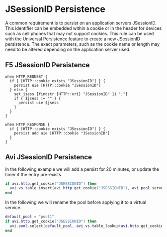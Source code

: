 # JSessionID Persistence

 A common requirement is to persist on an application servers JSessionID.  This identifier can be embedded within a cookie or in the header for devices such as cell phones that may not support cookies.  This rule can be used with the Universal Persistence feature to create a new JSessionID persistence. The exact parameters, such as the cookie name or length may need to be altered depending on the application server used.

## F5 JSessionID Persistence

```
when HTTP_REQUEST {
  if { [HTTP::cookie exists "JSessionID"] } {
    persist uie [HTTP::cookie "JSessionID"]
  } else {
    set jsess [findstr [HTTP::uri] "JSessionID" 11 ";"]
    if { $jsess != "" } {
      persist uie $jsess
    }
  }
}

when HTTP_RESPONSE {
  if { [HTTP::cookie exists "JSessionID"] } {
    persist add uie [HTTP::cookie "JSessionID"]
  }
}
```

## Avi JSessionID Persistence

In the following example we will add a persist for 20 minutes, or update the timer if the entry pre-exists.

```lua
if avi.http.get_cookie("JSESSIONID") then
  avi.vs.table_insert(avi.http.get_cookie("JSESSIONID"), avi.pool.server_ip(), 1200)
end
```

In the following we will rename the pool before applying it to a virtual service.

```lua
default_pool = "pool1"
if avi.http.get_cookie("JSESSIONID") then
  avi.pool.select(default_pool, avi.vs.table_lookup(avi.http.get_cookie("JSESSIONID")))
end
```
